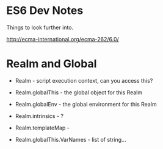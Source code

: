 # ES6 Dev Notes

Things to look further into.

http://ecma-international.org/ecma-262/6.0/

# Realm and Global

* Realm - script execution context, can you access this?

* Realm.globalThis - the global object for this Realm
* Realm.globalEnv - the global environment for this Realm
* Realm.intrinsics - ?
* Realm.templateMap -
* Realm.globalThis.VarNames - list of string...
